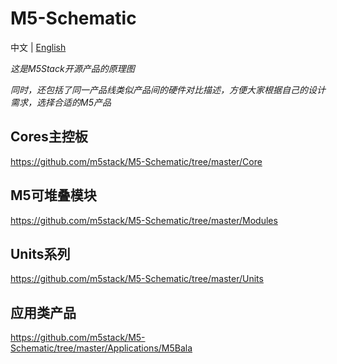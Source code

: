 # M5-Schematic

中文 | [English](README_en.md)

*这是M5Stack开源产品的原理图*

*同时，还包括了同一产品线类似产品间的硬件对比描述，方便大家根据自己的设计需求，选择合适的M5产品*

## Cores主控板

https://github.com/m5stack/M5-Schematic/tree/master/Core

## M5可堆叠模块

https://github.com/m5stack/M5-Schematic/tree/master/Modules

## Units系列

https://github.com/m5stack/M5-Schematic/tree/master/Units

## 应用类产品

https://github.com/m5stack/M5-Schematic/tree/master/Applications/M5Bala
